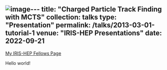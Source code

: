 ![image](https://github.com/max-zhao0/max-zhao0.github.io/assets/105580640/7ff4deb3-4e26-43dc-9882-b3c0d3feda8b)---
title: "Charged Particle Track Finding with MCTS"
collection: talks
type: "Presentation"
permalink: /talks/2013-03-01-tutorial-1
venue: "IRIS-HEP Presentations"
date: 2022-09-21
---

[My IRIS-HEP Fellows Page](https://iris-hep.org/fellows/max-zhao0.html)

Hello world!
